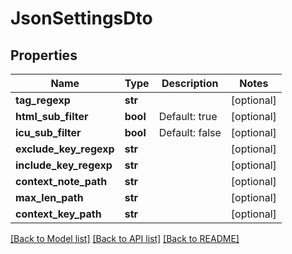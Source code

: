 # JsonSettingsDto

## Properties
Name | Type | Description | Notes
------------ | ------------- | ------------- | -------------
**tag_regexp** | **str** |  | [optional] 
**html_sub_filter** | **bool** | Default: true | [optional] 
**icu_sub_filter** | **bool** | Default: false | [optional] 
**exclude_key_regexp** | **str** |  | [optional] 
**include_key_regexp** | **str** |  | [optional] 
**context_note_path** | **str** |  | [optional] 
**max_len_path** | **str** |  | [optional] 
**context_key_path** | **str** |  | [optional] 

[[Back to Model list]](../README.md#documentation-for-models) [[Back to API list]](../README.md#documentation-for-api-endpoints) [[Back to README]](../README.md)

